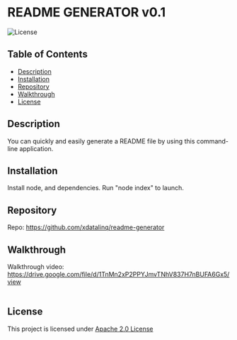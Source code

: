   # README GENERATOR v0.1
  ![License](https://img.shields.io/badge/License-Apache_2.0-blue.svg)
  
  ## Table of Contents
  * [Description](#description)
  * [Installation](#installation)
  * [Repository](#repository)
  * [Walkthrough](#walkthrough)
  * [License](#license)

  ## Description
  You can quickly and easily generate a README file by using this command-line application. 
  
  ## Installation
  Install node, and dependencies. Run "node index" to launch.
  
  ## Repository
  Repo: https://github.com/xdatalinq/readme-generator <br>
  
  ## Walkthrough
  Walkthrough video: https://drive.google.com/file/d/1TnMn2xP2PPYJmvTNhV837H7nBUFA6Gx5/view
 <br></br>
    
  ## License
  This project is licensed under [Apache 2.0 License](https://opensource.org/licenses/Apache-2.0)
